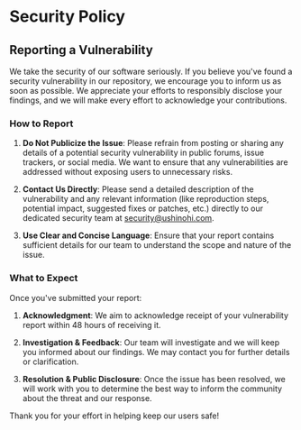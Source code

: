 # Security Policy

## Reporting a Vulnerability

We take the security of our software seriously. If you believe you've found a security vulnerability in our repository, we encourage you to inform us as soon as possible. We appreciate your efforts to responsibly disclose your findings, and we will make every effort to acknowledge your contributions.

### How to Report

1. **Do Not Publicize the Issue**: Please refrain from posting or sharing any details of a potential security vulnerability in public forums, issue trackers, or social media. We want to ensure that any vulnerabilities are addressed without exposing users to unnecessary risks.

2. **Contact Us Directly**: Please send a detailed description of the vulnerability and any relevant information (like reproduction steps, potential impact, suggested fixes or patches, etc.) directly to our dedicated security team at [security@ushinohi.com](mailto:security@ushinohi.com).

3. **Use Clear and Concise Language**: Ensure that your report contains sufficient details for our team to understand the scope and nature of the issue.

### What to Expect

Once you've submitted your report:

1. **Acknowledgment**: We aim to acknowledge receipt of your vulnerability report within 48 hours of receiving it.

2. **Investigation & Feedback**: Our team will investigate and we will keep you informed about our findings. We may contact you for further details or clarification.

3. **Resolution & Public Disclosure**: Once the issue has been resolved, we will work with you to determine the best way to inform the community about the threat and our response.

Thank you for your effort in helping keep our users safe!

